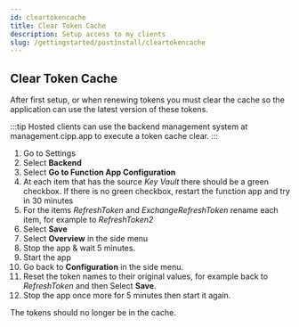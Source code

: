 ```yaml
---
id: cleartokencache
title: Clear Token Cache
description: Setup access to my clients
slug: /gettingstarted/postinstall/cleartokencache
---
```


## Clear Token Cache

After first setup, or when renewing tokens you must clear the cache so the application can use the latest version of these tokens.

:::tip
Hosted clients can use the backend management system at management.cipp.app to execute a token cache clear.
:::

1. Go to Settings
1. Select **Backend**
1. Select **Go to Function App Configuration**
1. At each item that has the source _Key Vault_ there should be a green checkbox. If there is no green checkbox, restart the function app and try in 30 minutes
1. For the items _RefreshToken_ and _ExchangeRefreshToken_ rename each item, for example to _RefreshToken2_
1. Select **Save**
1. Select **Overview** in the side menu
1. Stop the app & wait 5 minutes.
1. Start the app
1. Go back to **Configuration** in the side menu.
1. Reset the token names to their original values, for example back to _RefreshToken_ and then Select **Save**.
1. Stop the app once more for 5 minutes then start it again.

The tokens should no longer be in the cache.
